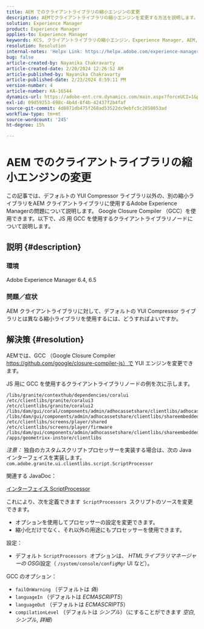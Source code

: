 ```yaml
---
title: AEM でのクライアントライブラリの縮小エンジンの変更
description: AEMでクライアントライブラリの縮小エンジンを変更する方法を説明します。 Google Closure Compiler で YUI エンジンをスワップアウトします。
solution: Experience Manager
product: Experience Manager
applies-to: Experience Manager
keywords: KCS, クライアントライブラリの縮小エンジン，Experience Manager, AEM, YUI Compressor, GCC, Google Closure Compiler
resolution: Resolution
internal-notes: 'Helpx Link: https://helpx.adobe.com/experience-manager/kb/how-to-change-the-minification-engine-for-client-libraries-in-AEM.html'
bug: false
article-created-by: Nayanika Chakravarty
article-created-date: 2/20/2024 12:26:52 AM
article-published-by: Nayanika Chakravarty
article-published-date: 2/23/2024 8:59:11 PM
version-number: 4
article-number: KA-16544
dynamics-url: https://adobe-ent.crm.dynamics.com/main.aspx?forceUCI=1&pagetype=entityrecord&etn=knowledgearticle&id=0e953abb-86cf-ee11-9079-6045bd006239
exl-id: 09d59253-698c-4b4d-8f4b-42437f2b4faf
source-git-commit: 4d8871db475f268ad53522dc9ebfc5c2850853ad
workflow-type: tm+mt
source-wordcount: '245'
ht-degree: 15%

---
```


# AEM でのクライアントライブラリの縮小エンジンの変更


この記事では、デフォルトの YUI Compressor ライブラリ以外の、別の縮小ライブラリをAEM クライアントライブラリに使用するAdobe Experience Managerの問題について説明します。 Google Closure Compiler （GCC）を使用できます。以下で、JS 用 GCC を使用するクライアントライブラリノードについて説明します。

## 説明 {#description}


### <b>環境</b>

Adobe Experience Manager 6.4, 6.5

### <b>問題／症状</b>

AEM クライアントライブラリに対して、デフォルトの YUI Compressor ライブラリとは異なる縮小ライブラリを使用するには、どうすればよいですか。


## 解決策 {#resolution}


AEMでは、GCC （Google Closure Compiler https://github.com/google/closure-compiler-js）で YUI エンジンを変更できます。

JS 用に GCC を使用するクライアントライブラリノードの例を次に示します。


```
/libs/granite/contexthub/dependencies/coralui
/etc/clientlibs/granite/coralui3
/etc/clientlibs/granite/coralui2
/libs/dam/gui/coral/components/admin/adhocassetshare/clientlibs/adhocassetshare
/libs/dam/gui/components/admin/adhocassetshare/clientlibs/shareembedded
/etc/clientlibs/screens/player/shared
/etc/clientlibs/screens/player/firmware
/libs/dam/gui/components/admin/adhocassetshare/clientlibs/shareembeddedpreview
/apps/geometrixx-instore/clientlibs
```


*注意：* 独自のカスタムスクリプトプロセッサーを実装する場合は、次の Java インターフェイスを実装します。
`com.adobe.granite.ui.clientlibs.script.ScriptProcessor`

関連する JavaDoc：

[インターフェイス ScriptProcessor](https://helpx.adobe.com/experience-manager/6-5/sites/developing/using/reference-materials/javadoc/com/adobe/granite/ui/clientlibs/script/ScriptProcessor.html)

これにより、次を定義できます` ScriptProcessors `スクリプトのソースを変更できます。

- オプションを使用してプロセッサーの設定を変更できます。
- 縮小化だけでなく、それ以外の用途にもプロセッサーを使用できます。


設定：

- デフォルト `ScriptProcessors `オプションは、 *HTMLライブラリマネージャーの OSGi*&#x200B;設定（ `/system/console/configMgr` UI など）。


GCC のオプション：

- `failOnWarning` （デフォルトは *偽*）
- `languageIn` （デフォルトは *ECMASCRIPT5*）
- `languageOut` （デフォルトは *ECMASCRIPT5*）
- `compilationLevel` （デフォルトは *シンプル*）（にすることができます *空白*, *シンプル*, *詳細*）
